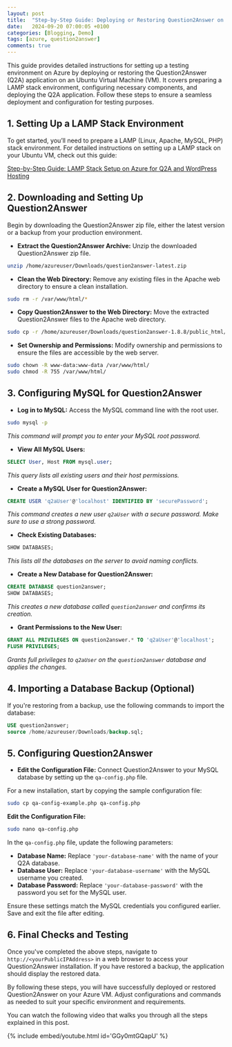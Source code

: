 ```yaml
---
layout: post
title:  "Step-by-Step Guide: Deploying or Restoring Question2Answer on Azure VM"
date:   2024-09-20 07:00:05 +0100
categories: [Blogging, Demo]
tags: [azure, question2answer] 
comments: true
---
```


This guide provides detailed instructions for setting up a testing environment on Azure by deploying or restoring the Question2Answer (Q2A) application on an Ubuntu Virtual Machine (VM). It covers preparing a LAMP stack environment, configuring necessary components, and deploying the Q2A application. Follow these steps to ensure a seamless deployment and configuration for testing purposes.

## 1. Setting Up a LAMP Stack Environment

To get started, you’ll need to prepare a LAMP (Linux, Apache, MySQL, PHP) stack environment. For detailed instructions on setting up a LAMP stack on your Ubuntu VM, check out this guide:

[Step-by-Step Guide: LAMP Stack Setup on Azure for Q2A and WordPress Hosting](https://rehababotalep.github.io/posts/setup-lamp-stack/)

## 2. Downloading and Setting Up Question2Answer

Begin by downloading the Question2Answer zip file, either the latest version or a backup from your production environment.

- **Extract the Question2Answer Archive:** Unzip the downloaded Question2Answer zip file.

```bash
unzip /home/azureuser/Downloads/question2answer-latest.zip
```

- **Clean the Web Directory:** Remove any existing files in the Apache web directory to ensure a clean installation.

```bash
sudo rm -r /var/www/html/*
```

- **Copy Question2Answer to the Web Directory:** Move the extracted Question2Answer files to the Apache web directory.

```bash
sudo cp -r /home/azureuser/Downloads/question2answer-1.8.8/public_html/. /var/www/html
```

- **Set Ownership and Permissions:** Modify ownership and permissions to ensure the files are accessible by the web server.

```bash
sudo chown -R www-data:www-data /var/www/html/
sudo chmod -R 755 /var/www/html/
```

## 3. Configuring MySQL for Question2Answer

- **Log in to MySQL:** Access the MySQL command line with the root user.

```bash
sudo mysql -p
```
*This command will prompt you to enter your MySQL root password.*

- **View All MySQL Users:**

```sql
SELECT User, Host FROM mysql.user;
```
*This query lists all existing users and their host permissions.*

- **Create a MySQL User for Question2Answer:**

```sql
CREATE USER 'q2aUser'@'localhost' IDENTIFIED BY 'securePassword';
```
*This command creates a new user `q2aUser` with a secure password. Make sure to use a strong password.*

- **Check Existing Databases:**

```sql
SHOW DATABASES;
```
*This lists all the databases on the server to avoid naming conflicts.*

- **Create a New Database for Question2Answer:**

```sql
CREATE DATABASE question2answer;
SHOW DATABASES;
```
*This creates a new database called `question2answer` and confirms its creation.*

- **Grant Permissions to the New User:**

```sql
GRANT ALL PRIVILEGES ON question2answer.* TO 'q2aUser'@'localhost';
FLUSH PRIVILEGES;
```
*Grants full privileges to `q2aUser` on the `question2answer` database and applies the changes.*

## 4. Importing a Database Backup (Optional)

If you're restoring from a backup, use the following commands to import the database:

```sql
USE question2answer;
source /home/azureuser/Downloads/backup.sql;
```

## 5. Configuring Question2Answer

- **Edit the Configuration File:** Connect Question2Answer to your MySQL database by setting up the `qa-config.php` file.

For a new installation, start by copying the sample configuration file:

```bash
sudo cp qa-config-example.php qa-config.php
```

**Edit the Configuration File:**

```bash
sudo nano qa-config.php
```

In the `qa-config.php` file, update the following parameters:

- **Database Name:** Replace `'your-database-name'` with the name of your Q2A database.
- **Database User:** Replace `'your-database-username'` with the MySQL username you created.
- **Database Password:** Replace `'your-database-password'` with the password you set for the MySQL user.

Ensure these settings match the MySQL credentials you configured earlier. Save and exit the file after editing.

## 6. Final Checks and Testing

Once you've completed the above steps, navigate to `http://<yourPublicIPAddress>` in a web browser to access your Question2Answer installation. If you have restored a backup, the application should display the restored data.

By following these steps, you will have successfully deployed or restored Question2Answer on your Azure VM. Adjust configurations and commands as needed to suit your specific environment and requirements.

You can watch the following video that walks you through all the steps explained in this post.

{% include embed/youtube.html id='GGy0mtGQapU' %}
